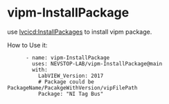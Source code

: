 # vipm-InstallPackage

use [lvcicd:InstallPackages](https://github.com/LV-APT/lvCICD/blob/main/docs/Operation-List.md#vipm_installpackages--install-vip-by-package-name) to install vipm package.

How to Use it:

```
      - name: vipm-InstallPackage
        uses: NEVSTOP-LAB/vipm-InstallPackage@main
        with:
          LabVIEW_Version: 2017
          # Package could be PackageName/PacakgeWithVersion/vipFilePath
          Package: "NI Tag Bus"
```
